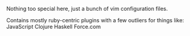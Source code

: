 Nothing too special here, just a bunch of vim configuration files.

Contains mostly ruby-centric plugins with a few outliers for things like:
JavaScript
Clojure
Haskell
Force.com
